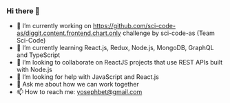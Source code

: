 ### Hi there 👋

- 🔭 I’m currently working on https://github.com/sci-code-as/diggit.content.frontend.chart.only challenge by sci-code-as (Team Sci-Code) 
- 🌱 I’m currently learning React.js, Redux, Node.js, MongoDB, GraphQL and TypeScript 
- 👯 I’m looking to collaborate on ReactJS projects that use REST APIs built with Node.js
- 🤔 I’m looking for help with JavaScript and React.js
- 💬 Ask me about how we can work together
- 📫 How to reach me: yosephbet@gmail.com 
